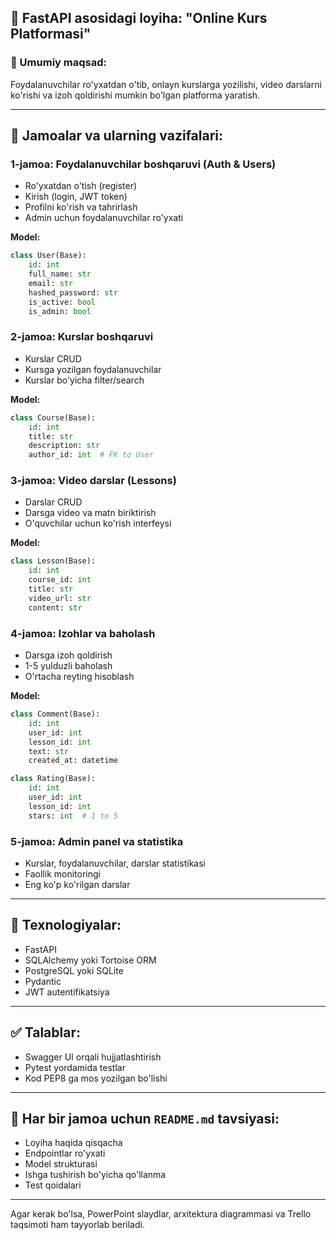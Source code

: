 ## 📅 FastAPI asosidagi loyiha: "Online Kurs Platformasi"

### 🌟 Umumiy maqsad:
Foydalanuvchilar ro'yxatdan o'tib, onlayn kurslarga yozilishi, video darslarni ko'rishi va izoh qoldirishi mumkin bo'lgan platforma yaratish.

---

## 👥 Jamoalar va ularning vazifalari:

### 1-jamoa: **Foydalanuvchilar boshqaruvi (Auth & Users)**
- Ro'yxatdan o'tish (register)
- Kirish (login, JWT token)
- Profilni ko'rish va tahrirlash
- Admin uchun foydalanuvchilar ro'yxati

**Model:**
```python
class User(Base):
    id: int
    full_name: str
    email: str
    hashed_password: str
    is_active: bool
    is_admin: bool
```

### 2-jamoa: **Kurslar boshqaruvi**
- Kurslar CRUD
- Kursga yozilgan foydalanuvchilar
- Kurslar bo'yicha filter/search

**Model:**
```python
class Course(Base):
    id: int
    title: str
    description: str
    author_id: int  # FK to User
```

### 3-jamoa: **Video darslar (Lessons)**
- Darslar CRUD
- Darsga video va matn biriktirish
- O'quvchilar uchun ko'rish interfeysi

**Model:**
```python
class Lesson(Base):
    id: int
    course_id: int
    title: str
    video_url: str
    content: str
```

### 4-jamoa: **Izohlar va baholash**
- Darsga izoh qoldirish
- 1-5 yulduzli baholash
- O'rtacha reyting hisoblash

**Model:**
```python
class Comment(Base):
    id: int
    user_id: int
    lesson_id: int
    text: str
    created_at: datetime

class Rating(Base):
    id: int
    user_id: int
    lesson_id: int
    stars: int  # 1 to 5
```

### 5-jamoa: **Admin panel va statistika**
- Kurslar, foydalanuvchilar, darslar statistikasi
- Faollik monitoringi
- Eng ko'p ko'rilgan darslar

---

## 🚀 Texnologiyalar:
- FastAPI
- SQLAlchemy yoki Tortoise ORM
- PostgreSQL yoki SQLite
- Pydantic
- JWT autentifikatsiya

---

## ✅ Talablar:
- Swagger UI orqali hujjatlashtirish
- Pytest yordamida testlar
- Kod PEP8 ga mos yozilgan bo'lishi

---

## 📝 Har bir jamoa uchun `README.md` tavsiyasi:
- Loyiha haqida qisqacha
- Endpointlar ro'yxati
- Model strukturasi
- Ishga tushirish bo'yicha qo'llanma
- Test qoidalari

---

Agar kerak bo'lsa, PowerPoint slaydlar, arxitektura diagrammasi va Trello taqsimoti ham tayyorlab beriladi.

